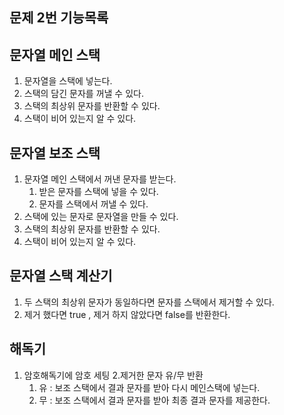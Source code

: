 ## 문제 2번 기능목록

## 문자열 메인 스택
1. 문자열을 스택에 넣는다.
2. 스택의 담긴 문자를 꺼낼 수 있다.
3. 스택의 최상위 문자를 반환할 수 있다.
4. 스택이 비어 있는지 알 수 있다.

## 문자열 보조 스택
1. 문자열 메인 스택에서 꺼낸 문자를 받는다.
    1. 받은 문자를 스택에 넣을 수 있다.
    2. 문자를 스택에서 꺼낼 수 있다.
2. 스택에 있는 문자로 문자열을 만들 수 있다.
3. 스택의 최상위 문자를 반환할 수 있다.
4. 스택이 비어 있는지 알 수 있다.

## 문자열 스택 계산기
1. 두 스택의 최상위 문자가 동일하다면 문자를 스택에서 제거할 수 있다.
2. 제거 했다면 true , 제거 하지 않았다면 false를 반환한다.

## 해독기
1. 암호해독기에 암호 세팅
2.제거한 문자 유/무 반환
   1. 유 : 보조 스택에서 결과 문자를 받아 다시 메인스택에 넣는다.
   2. 무 : 보조 스택에서 결과 문자를 받아 최종 결과 문자를 제공한다.
